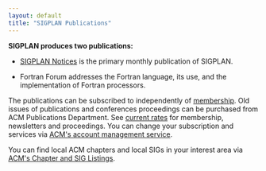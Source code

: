 ```yaml
---
layout: default
title: "SIGPLAN Publications"
---
```

**SIGPLAN produces two publications:**  

<!--- AF: I propose deleting this page altogether --->
<!-- BCP: What about PACMPL?? -->

-   [SIGPLAN Notices](http://portal.acm.org/browse_dl.cfm?idx=J706) is the primary monthly
    publication of SIGPLAN.  <!-- BCP: Dead -->

-   Fortran Forum addresses the Fortran language, its use,
    and the implementation of Fortran processors.  
    <!-- BCP: There should be a link to it -->

The publications can be subscribed to independently of
[membership](/Membership). Old issues of publications and
conferences proceedings can be purchased from ACM Publications
Department. See
[current rates](http://store.acm.org/acmstore/itempg.icl?dirpage=dir&itmid=3873&eflag=0&curitempos=0&numitems=1&secid=32&eflag=0&orderidentifier=icat_orderid)
for membership, newsletters and proceedings.
You can change your subscription and services via
[ACM's account management service](http://www.acm.org/about_acm/acmorg.html).
  
You can find local ACM chapters and local SIGs in your interest
area via
[ACM's Chapter and SIG Listings](http://www.acm.org/chapters/).
